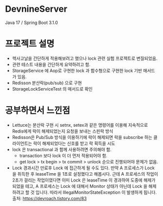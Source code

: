 # DevnineServer
Java 17 / Spring Boot 3.1.0

# 프로젝트 설명
- 헥사고날을 간단하게 적용해보려고 했으나 lock 관련 실험 프로젝트로 변질되었음.
- 관련 테스트 내용을 간단하게 요약하려고 함.
- StorageService 에 Aop로 구현한 lock 과 함수형으로 구현한 lock 기반 매서드가 있음.
- Redisson 분산락(pub/sub) 으로 구현
- StorageLockServiceTest 의 매서드로 확인

# 공부하면서 느낀점
- Lettuce는 분산락 구현 시 setnx, setex과 같은 명령어를 이용해 지속적으로 Redis에게 락이 해제되었는지 요청을 보내는 스핀락 방식
- Redisson은 Pub/Sub 방식을 이용하기에 락이 해제되면 락을 subscribe 하는 클라이언트는 락이 해제되었다는 신호를 받고 락 획득을 시도
- lock 은 transactional 과 함께 사용하려면 주의해야 함. 
    - transaction 보다 lock 이 더 먼저 적용되어야 함.
    - get lock > tx begin > tx commit > unlock 순으로 진행되어야 문제가 없음.
- Lock 경과시간 만료후 Lock 에 접근하게 될 수도 있다.
     만약 A 프로세스가 Lock 을 취득한 후 leaseTime 을 1초로 설정했다고 해봅시다.
     근데 A 프로세스의 작업이 2초가 걸리는 작업이였다면 이미 Lock 은 leaseTime 이 경과하여 도중에 해제가 되었을 테고, A 프로세스는 Lock 에 대해서 Monitor 상태가 아닌데 Lock 을 해제하려고 할 것 입니다.
     따라서 IllegalMonitorStateException 이 발생하게 됩니다. 출처: https://devroach.tistory.com/83
